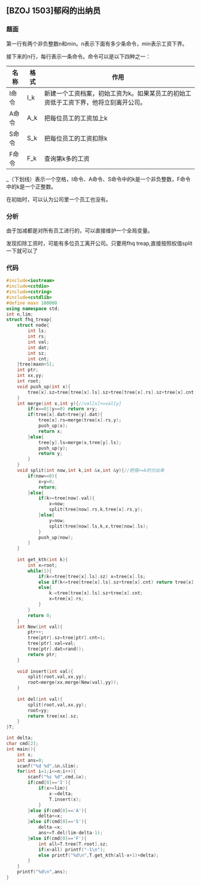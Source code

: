 ## [BZOJ 1503]郁闷的出纳员

### 题面

第一行有两个非负整数n和min。n表示下面有多少条命令，min表示工资下界。

接下来的n行，每行表示一条命令。命令可以是以下四种之一：

| 名称  | 格式 | 作用                                                         |
| ----- | ---- | ------------------------------------------------------------ |
| I命令 | I_k  | 新建一个工资档案，初始工资为k。如果某员工的初始工资低于工资下界，他将立刻离开公司。 |
| A命令 | A_k  | 把每位员工的工资加上k                                        |
| S命令 | S_k  | 把每位员工的工资扣除k                                        |
| F命令 | F_k  | 查询第k多的工资                                              |

_（下划线）表示一个空格，I命令、A命令、S命令中的k是一个非负整数，F命令中的k是一个正整数。

在初始时，可以认为公司里一个员工也没有。

### 分析

由于加减都是对所有员工进行的，可以直接维护一个全局变量。

发现扣除工资时，可能有多位员工离开公司。只要用fhq treap,直接按照权值split一下就可以了

### 代码

```cpp
#include<iostream>
#include<cstdio>
#include<cstring>
#include<cstdlib>
#define maxn 100000
using namespace std;
int n,lim;
struct fhq_treap{
	struct node{
		int ls;
		int rs;
		int val;
		int dat;
		int sz;
		int cnt;
	}tree[maxn+5];
	int ptr;
	int xx,yy;
	int root;
	void push_up(int x){
		tree[x].sz=tree[tree[x].ls].sz+tree[tree[x].rs].sz+tree[x].cnt;
	}
	int merge(int x,int y){//val[x]<=val[y] 
		if(x==0||y==0) return x+y;
		if(tree[x].dat<tree[y].dat){
			tree[x].rs=merge(tree[x].rs,y);
			push_up(x);
			return x;
		}else{
			tree[y].ls=merge(x,tree[y].ls);
			push_up(y);
			return y;
		}
	}	
	void split(int now,int k,int &x,int &y){//把值<=k的分出来 
		if(now==0){
			x=y=0;
			return;
		}else{
			if(k>=tree[now].val){
				x=now;
				split(tree[now].rs,k,tree[x].rs,y);
			}else{
				y=now;
				split(tree[now].ls,k,x,tree[now].ls);		
			}
			push_up(now);
		}
	} 
	
	int get_kth(int k){
		int x=root;
		while(1){
			if(k<=tree[tree[x].ls].sz) x=tree[x].ls;
			else if(k<=tree[tree[x].ls].sz+tree[x].cnt) return tree[x].val;
			else{
				k-=tree[tree[x].ls].sz+tree[x].cnt;
				x=tree[x].rs;
			}
		}
		return 0;
	} 
	int New(int val){
		ptr++;
		tree[ptr].sz=tree[ptr].cnt=1;
		tree[ptr].val=val;
		tree[ptr].dat=rand();
		return ptr;
	}
	
	void insert(int val){
		split(root,val,xx,yy);
		root=merge(xx,merge(New(val),yy));
	}
	
	int del(int val){
		split(root,val,xx,yy);
		root=yy;
		return tree[xx].sz;
	}
}T;

int delta;
char cmd[2];
int main(){
	int x;
	int ans=0;
	scanf("%d %d",&n,&lim);
	for(int i=1;i<=n;i++){
		scanf("%s %d",cmd,&x);
		if(cmd[0]=='I'){
			if(x>=lim){
				x-=delta;
				T.insert(x);
			} 
		}else if(cmd[0]=='A'){
			delta+=x;
		}else if(cmd[0]=='S'){
			delta-=x;
			ans+=T.del(lim-delta-1);
		}else if(cmd[0]=='F'){
			int all=T.tree[T.root].sz;
			if(x>all) printf("-1\n");
			else printf("%d\n",T.get_kth(all-x+1)+delta);
		}
	}
	printf("%d\n",ans);
} 
```

